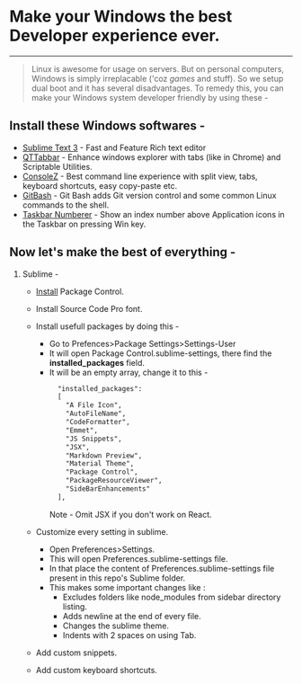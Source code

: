 # Make your Windows the best Developer experience ever.
---

> Linux is awesome for usage on servers. But on personal computers, Windows is simply irreplacable ('coz *games* and stuff). So we setup dual boot and it has several disadvantages. To remedy this, you can make your Windows system developer friendly by using these -

## Install these Windows softwares - 
 
 * [Sublime Text 3](https://www.sublimetext.com/download) - Fast and Feature Rich text editor
 * [QTTabbar](http://qttabbar.sourceforge.net/) - Enhance windows explorer with tabs (like in Chrome) and Scriptable Utilities.
 * [ConsoleZ](https://github.com/cbucher/console/wiki/Downloads) - Best command line experience with split view, tabs, keyboard shortcuts, easy copy-paste etc.
 * [GitBash](https://git-scm.com/download/win) - Git Bash adds Git version control and some common Linux commands to the shell.
 * [Taskbar Numberer](http://rammichael.com/7-taskbar-numberer) - Show an index number above Application icons in the Taskbar on pressing Win key.

## Now let's make the best of everything -

 1. Sublime - 

     * [Install](https://packagecontrol.io/installation) Package Control.
     * Install Source Code Pro font.
     * Install usefull packages by doing this -
        - Go to Prefences>Package Settings>Settings-User
        - It will open Package Control.sublime-settings, there find the **installed_packages** field.
        - It will be an empty array, change it to this - 
          ```md
            "installed_packages":
            [
              "A File Icon",
              "AutoFileName",
              "CodeFormatter",
              "Emmet",
              "JS Snippets",
              "JSX",
              "Markdown Preview",
              "Material Theme",
              "Package Control",
              "PackageResourceViewer",
              "SideBarEnhancements"
            ],
          ``` 
          Note - Omit JSX if you don't work on React.

     * Customize every setting in sublime.
        - Open Preferences>Settings.
        - This will open Preferences.sublime-settings file.
        - In that place the content of Preferences.sublime-settings file present in this repo's Sublime folder.
        - This makes some important changes like : 
            * Excludes folders like node_modules from sidebar directory listing.
            * Adds newline at the end of every file.
            * Changes the sublime theme.
            * Indents with 2 spaces on using Tab.

            
     * Add custom snippets.
     * Add custom keyboard shortcuts.
